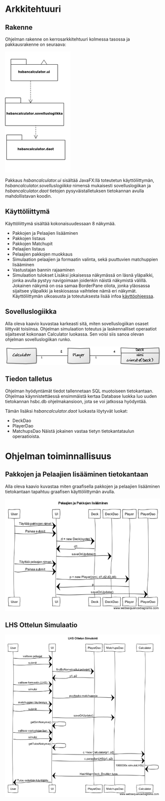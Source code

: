 
# Arkkitehtuuri
## Rakenne

Ohjelman rakenne on kerrosarkkitehtuuri kolmessa tasossa ja pakkausrakenne on seuraava:

<img src="https://github.com/AnttiLammi/otm-harjoitustyo/blob/master/dokumentaatio/kuvat/pakkauskaavio.png">

Pakkaus *hsbancalculator.ui* sisältää JavaFX:llä toteutetun käyttöliittymän, *hsbancalculator.sovelluslogiikka* nimensä mukaisesti sovelluslogiikan ja *hsbancalculator.daot* tietojen pysyväistalletuksen tietokannan avulla mahdollistavan koodin.
## Käyttöliittymä 
Käyttöliittymä sisältää kokonaisuudessaan 8 näkymää.
 - Pakkojen ja Pelaajien lisääminen
- Pakkojen listaus
- Pakkojen Matchupit
- Pelaajien listaus
- Pelaajien pakkojen muokkaus
- Simulaation pelaajien ja formaatin valinta, sekä puuttuvien matchuppien lisääminen
- Vastustajan bannin rajaaminen
- Simulaation tulokset
Lisäksi jokaisessa näkymässä on läsnä yläpalkki, jonka avulla pystyy navigoimaan joidenkin näistä näkymistä välillä. Jokainen näkymä on osa samaa BorderPane oliota, jonka yläosassa sijaitsee yläpalkki ja keskiosassa vaihtelee nämä eri näkymät. Käyttöliittymän ulkoasusta ja toteutuksesta lisää infoa [käyttöohjeessa](https://github.com/AnttiLammi/otm-harjoitustyo/blob/master/dokumentaatio/kayttoohje.md).   


## Sovelluslogiikka
Alla oleva kaavio kuvastaa karkeasti sitä, miten sovelluslogiikan osaset liittyvät toisiinsa. Ohjelman simulaation toteutus ja laskennalliset operaatiot sijaitsevat kokonaan Calculator luokassa. Sen voisi siis sanoa olevan ohjelman sovelluslogiikan runko.

<img src="https://github.com/AnttiLammi/otm-harjoitustyo/blob/master/dokumentaatio/kuvat/Luokkakaavio.png" width="840">

## Tiedon talletus
Ohjelman hyödyntämät tiedot tallennetaan SQL muotoiseen tietokantaan. Ohjelmaa käynnistettäessä ensimmäistä kertaa Database luokka luo uuden tietokannan hsbc.db ohjelmakansioon, jota se voi jatkossa hyödyntää.

Tämän lisäksi *hsbancalculator.daot* luokasta löytyvät luokat:
- DeckDao
- PlayerDao
- MatchupsDao
Näistä jokainen vastaa tietyn tietokantataulun operaatioista.

# Ohjelman toiminnallisuus
## Pakkojen ja Pelaajien lisääminen tietokantaan

Alla oleva kaavio kuvastaa miten graafisella pakkojen ja pelaajien lisääminen tietokantaan tapahtuu graafisen käyttöliittymän avulla.

<img src="https://raw.githubusercontent.com/AnttiLammi/otm-harjoitustyo/master/dokumentaatio/kuvat/hsbcSeq_1.png">

## LHS Ottelun Simulaatio

<img src="https://raw.githubusercontent.com/AnttiLammi/otm-harjoitustyo/master/dokumentaatio/kuvat/hsbcSeq_2.png">

